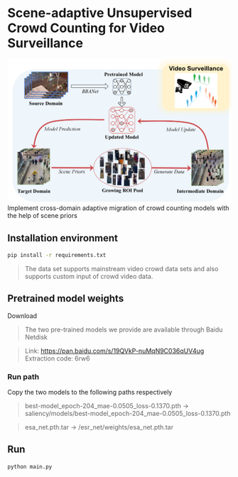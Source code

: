 # Scene-adaptive Unsupervised Crowd Counting for Video Surveillance 


![image-20240509105906087.png](teaser%2Fimage-20240509105906087.png)
Implement cross-domain adaptive migration of crowd counting models with the help of scene priors


## Installation environment

```sh
pip install -r requirements.txt
```

>The data set supports mainstream video crowd data sets and also supports custom input of crowd video data.



## Pretrained model weights

Download
>The two pre-trained models we provide are available through Baidu Netdisk

>Link: https://pan.baidu.com/s/19QVkP-nuMqN9C036qUV4ug 
>Extraction code: 6rw6


### Run path
Copy the two models to the following paths respectively

>best-model_epoch-204_mae-0.0505_loss-0.1370.pth -> saliency/models/best-model_epoch-204_mae-0.0505_loss-0.1370.pth

>esa_net.pth.tar -> /esr_net/weights/esa_net.pth.tar



## Run

```sh
python main.py
```

